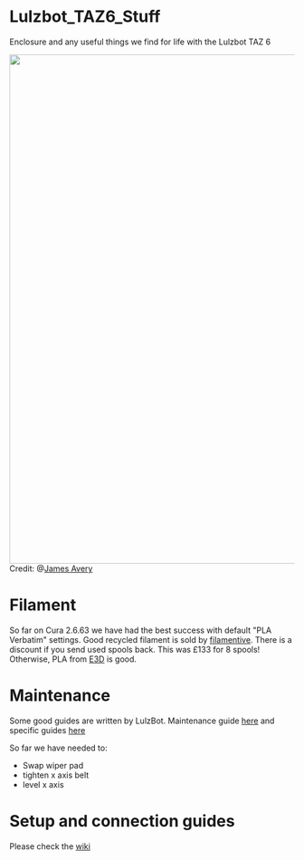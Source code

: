 # Lulzbot_TAZ6_Stuff
Enclosure and any useful things we find for life with the Lulzbot TAZ 6

 <img class='labnol' src='https://scontent.cdninstagram.com/t51.2885-15/e35/15802125_1126665160783361_1327422014343872512_n.jpg' width='900' height='900' />Credit: @<a href='https://instagram.com/notunclephil'>James Avery</a>

# Filament
So far on Cura 2.6.63 we have had the best success with default "PLA Verbatim" settings.
Good recycled filament is sold by [filamentive](http://www.filamentive.com/). There is a discount if you send used spools back. This was £133 for 8 spools!
Otherwise, PLA from [E3D](https://e3d-online.com/) is good.


# Maintenance
Some good guides are written by LulzBot. Maintenance guide [here](https://www.lulzbot.com/maintaining-your-3d-printer) and specific guides  [here](https://ohai.lulzbot.com/group/maintenance-repairs/)

So far we have needed to:
- Swap wiper pad
- tighten x axis belt
- level x axis

# Setup and connection guides
Please check the [wiki](https://github.com/EIT-team/Lulzbot_TAZ6_Stuff/wiki)
